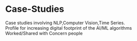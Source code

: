 # Case-Studies
Case studies involving NLP,Computer Vision,Time Series.<br/>
Profile for increasing digital footprint of the AI/ML algorithms Worked/Shared with Concern people

